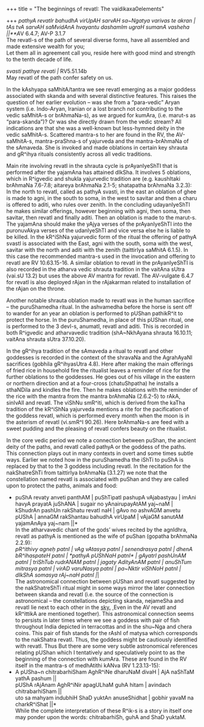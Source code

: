 +++
title = "The beginnings of revatI: The vaidikaxa0elements"

+++
*pathyA revatIr bahudhA virUpAH sarvAH sa\~Ngatya varivas te akran |  
tAs tvA sarvAH saMvidAnA hvayantu dashamIm ugraH sumanA vasheha ||**A*V
6.4.7; AV-P 3.1.7  
The revatI-s of the path of several diverse forms, have all assembled
and made extensive wealth for you;  
Let them all in agreement call you, reside here with good mind and
strength to the tenth decade of life.

*svasti pathye revati |* RV5.51.14b  
May revatI of the path confer safety on us.

In the kAshyapa saMhitA/tantra we see revatI emerging as a major goddess
associated with skanda and with several distinctive features. This
raises the question of her earlier evolution – was she from a
“para-vedic” Aryan system (i.e. Indo-Aryan, Iranian or a lost branch
not contributing to the vedic saMhitA-s or brAhmaNa-s), as we argued for
kumAra, (i.e. marut-s as “para-skanda”)? Or was she directly drawn from
the vedic stream? All indications are that she was a well-known but
less-hymned deity in the vedic saMhitA-s. Scattered mantra-s to her are
found in the RV, the AV-saMhitA-s, mantra-praShna-s of yajurveda and the
mantra-brAhmaNa of the sAmaveda. She is invoked and made oblations in
certain key shrauta and gR^ihya rituals consistently across all vedic
traditions.

Main rite involving revatI in the shrauta cycle is prAyanIyeShTI that is
performed after the yajamAna has attained dIkSha. It involves 5
oblations, which in R^igvedic and shukla yajurvedic tradition are (e.g.
kaushItaki brAhmaNa 7.6-7.8; aitareya brAhmaNa 2.1-5; shatapatha
brAhmaNa 3.2.3): In the north to revatI, called as pathyA svasti, in the
east an oblation of ghee is made to agni, in the south to soma, in the
west to savitar and then a charu is offered to aditi, who rules over
zenith. In the concluding udayanIyeShTI he makes similar offerings,
however beginning with agni, then soma, then savitar, then revatI and
finally aditi. Then an oblation is made to the marut-s. The yajamAna
should make the yAjya verses of the prAyanIyeShTI into the puronuvAkya
verses of the udanIyeShTI and vice versa else he is liable to be killed.
In the kR^iShNa yajurvedic form of the ritual the offering of pathyA
svastI is associated with the East, agni with the south, soma with the
west, savitar with the north and aditi with the zenith (taittirIya
saMhitA 6.1.5). In this case the recommended mantra-s used in the
invocation and offering to revatI are RV 10.63.15-16. A similar oblation
to revatI in the prAyanIyeShTI is also recorded in the atharva vedic
shrauta tradition in the vaitAna sUtra (vai.sU 13.2) but uses the above
AV mantra for revatI. The AV-vulgate 6.4.7 for revatI is also deployed
rAjan in the rAjakarman related to installation of the rAjan on the
throne.

Another notable shrauta oblation made to revatI was in the human
sacrifice – the puruShamedha ritual. In the ashvamedha before the horse
is sent off to wander for an year an oblation is performed to pUShan
pathikR^it to protect the horse. In the puruShamedha, in place of this
pUShan ritual, one is performed to the 3 devI-s, anumatI, revatI and
aditi. This is recorded in both R^igvedic and atharvavedic tradition
(shA\~NkhAyana shrauta 16.10.11; vaitAna shrauta sUtra 37.10.20).

In the gR^ihya tradition of the sAmaveda a ritual to revatI and other
goddesses is recorded in the context of the shravaNa and the AgrahAyaNI
sacrifices (gobhila gR^ihyasUtra 4.8). Here after making the main
offerings of fried rice in household fire the ritualist leaves a
reminder of rice for the further oblations to the goddesses. He goes out
of his village in the eastern or northern direction and at a four-cross
(chatuShpatha) he installs a sthaNDila and kindles the fire. Then he
makes oblations with the reminder of the rice with the mantra from the
mantra brAhmaNa (2.6.2-5) to rAkA, sinIvAlI and revatI. The viShNu
smR^iti, which is derived from the kaTha tradition of the kR^iShNa
yajurveda mentions a rite for the pacification of the goddess revatI,
which is performed every month when the moon is in the asterism of
revatI (vi.smR^I 90.26). Here brAhmaNa-s are feed with a sweet pudding
and the pleasing of revatI confers beauty on the ritualist.

In the core vedic period we note a connection between puShan, the
ancient deity of the paths, and revatI called pathyA or the goddess of
the paths. This connection plays out in many contexts in overt and some
times subtle ways. Earlier we noted how in the puruShamedha the iShTi to
puShA is replaced by that to the 3 goddess including revatI. In the
recitation for the nakShatreShTi from taittirIya brAhmaNa (3.1.27) we
note that the constellation named revatI is associated with puShan and
they are called upon to protect the paths, animals and food:  
* puShA revaty anveti panthAM | puShTipatI pashupA vAjabastyau | imAni
havyA prayatA juShANA | sugair no yAnairupayAtAM yaj\~naM | kShudrAn
pashUn rakShatu revatI naH | gAvo no ashvAGM anvetu pUShA | annaGM
rakShantau bahudhA virUpaM | vAjaGM sanutAM yajamAnAya yaj\~nam ||*  
In the atharvavedic chant of the gods’ wives recited by the agnIdhra,
revatI as pathyA is mentioned as the wife of puShan (gopatha brAhmaNa
2.2.9):  
*pR^ithivy agneḥ patnI | vAg vAtasya patnI | senendrasya patnI | dhenA
bR^ihaspateH patnI | \*pathyA pUShNaH patnI\* | gAyatrI pashUnAM patnI |
triShTub rudrANAM patnI | jagaty AdityAnAM patnI | anuShTum mitrasya
patnI | virAD varuNasya patnI | pa\~Nktir viShNoH patnI | dIkShA somasya
rAj\~naH patnI |*|  
The astronomical connection between pUShan and revatI suggested by the
nakShatreShTi ritual might in some ways mirror the later connection
between skanda and revatI (i.e. the source of the connection is
astronomical – the constellations depicting skanda, nejameSha and revatI
lie next to each other in the
[sky.](http://photos1.blogger.com/photoInclude/x/blogger2/6438/855/1600/418809/nakShatra_nyAsa1.png) [ ](http://photos1.blogger.com/photoInclude/x/blogger2/6438/855/1600/418809/nakShatra_nyAsa1.png)Even
in the AV revatI and kR^ittikA are mentioned together). This
astronomical connection seems to persists in later times where we see a
goddess with pair of fish throughout India depicted in terracottas and
in the shu\~Nga and chera coins. This pair of fish stands for the rAshI
of matysa which corresponds to the nakShatra revatI. Thus, the goddess
might be cautiously identified with revatI. Thus But there are some very
subtle astronomical references relating pUShan which I tentatively and
speculatively point to as the beginning of the connection with kumAra.
These are found in the RV itself in the mantra-s of medhAtithi kANva (RV
1.23.13-15):  
* A pUSha\~n chitrabarhiSham AghR^iNe dharuNaM divaH | AjA naShTaM yathA
pashum ||  
pUShA rAjAnam AghR^iNir apagULhaM guhA hitam | avindach chitrabarhiSham
||  
uto sa mahyam indubhiH ShaD yuktAn anuseShidhat | gobhir yavaM na
charkR^iShat ||*  
While the complete interpretation of these R^ik-s is a story in itself
one may ponder upon the words: chitrabarhiSh, guhA and ShaD yuktaM.
